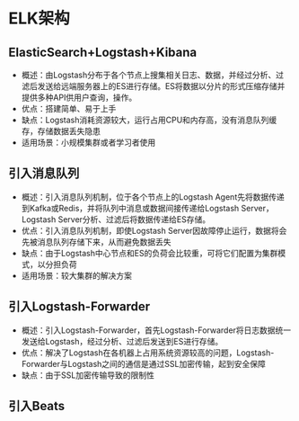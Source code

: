 # ELK架构
## ElasticSearch+Logstash+Kibana
* 概述：由Logstash分布于各个节点上搜集相关日志、数据，并经过分析、过滤后发送给远端服务器上的ES进行存储。ES将数据以分片的形式压缩存储并提供多种API供用户查询，操作。
* 优点：搭建简单、易于上手
* 缺点：Logstash消耗资源较大，运行占用CPU和内存高，没有消息队列缓存，存储数据丢失隐患
* 适用场景：小规模集群或者学习者使用

## 引入消息队列
* 概述：引入消息队列机制，位于各个节点上的Logstash Agent先将数据传递到Kafka或Redis，并将队列中消息或数据间接传递给Logstash Server，Logstash Server分析、过滤后将数据传递给ES存储。
* 优点：引入消息队列机制，即使Logstash Server因故障停止运行，数据将会先被消息队列存储下来，从而避免数据丢失
* 缺点：由于Logstash中心节点和ES的负荷会比较重，可将它们配置为集群模式，以分担负荷
* 适用场景：较大集群的解决方案

## 引入Logstash-Forwarder
* 概述：引入Logstash-Forwarder，首先Logstash-Forwarder将日志数据统一发送给Logstash，经过分析、过滤后发送到ES进行存储。
* 优点：解决了Logstash在各机器上占用系统资源较高的问题，Logstash-Forwarder与Logstash之间的通信是通过SSL加密传输，起到安全保障
* 缺点：由于SSL加密传输导致的限制性

## 引入Beats
